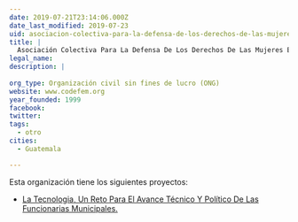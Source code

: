 ```yaml
---
date: 2019-07-21T23:14:06.000Z
date_last_modified: 2019-07-23
uid: asociacion-colectiva-para-la-defensa-de-los-derechos-de-las-mujeres-en-guatemala
title: |
  Asociación Colectiva Para La Defensa De Los Derechos De Las Mujeres En Guatemala
legal_name: 
description: |
  
org_type: Organización civil sin fines de lucro (ONG)
website: www.codefem.org
year_founded: 1999
facebook: 
twitter: 
tags:
  - otro
cities: 
  - Guatemala

---
```


Esta organización tiene los siguientes proyectos:

- [La Tecnologia, Un Reto Para El Avance Técnico Y Político De Las Funcionarias Municipales.](/proyectos/la-tecnologia-un-reto-para-el-avance-tecnico-y-politico-de-las-funcionarias-municipales)
